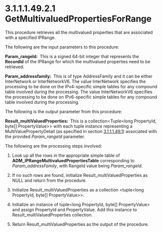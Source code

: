 <html dir="LTR" xmlns:mshelp="http://msdn.microsoft.com/mshelp" xmlns:ddue="http://ddue.schemas.microsoft.com/authoring/2003/5" xmlns:xlink="http://www.w3.org/1999/xlink" xmlns:tool="http://www.microsoft.com/tooltip">
 <body>
 <div id="header">
 <h1 class="heading">3.1.1.1.49.2.1 GetMultivaluedPropertiesForRange</h1>
 </div>
 <div id="mainSection">
 <div id="mainBody">
 <div id="allHistory" class="saveHistory"></div>
 <div id="sectionSection0" class="section" name="collapseableSection">
 

<p>This procedure retrieves all the multivalued properties that
are associated with a specified IPRange.</p>

<p>The following are the input parameters to this procedure:</p>

<p><b>Param_rangeId: </b> This is a signed 64-bit
integer that represents the <b>RecordId</b> of the IPRange for which the
multivalued properties need to be retrieved.</p>

<p><b>Param_addressfamily: </b> This is of type
AddressFamily and it can be either InterNetwork or InterNetworkV6. The value
InterNetwork specifies the processing to be done on the IPv4-specific simple
tables for any compound table involved during the processing. The value
InterNetworkV6 specifies the processing to be done on IPv6-specific simple
tables for any compound table involved during the processing. </p>

<p>The following is the output parameter from this procedure:</p>

<p><b>Result_multiValuedProperties: </b> This is a
collection&lt;Tuple&lt;long PropertyId, byte[] PropertyValue&gt;&gt; with each
tuple instance representing a MultiValuePropertyDetail (as specified in section
<a href="3dd9c51f-8d89-42d6-a632-6f110488190e.md">3.1.1.1.49.1</a>)
associated with the provided <i>Param_rangeId</i> parameter.</p>

<p>The following are the processing steps involved:</p>

<ol><li><p><span> </span>Look up all the
rows in the appropriate simple table of <b>ADM_IPRangeMultivaluedPropertiesTable</b>
corresponding to <i>Param_addressFamily</i>, with RangeId value being <i>Param_rangeId</i>.</p>

</li><li><p><span> </span>If no such rows
are found, initialize Result_multiValuedProperties as NULL and return from the
procedure.</p>

</li><li><p><span> </span>Initialize
Result_multiValuedProperties as a collection &lt;tuple&lt;long PropertyId,
byte[] PropertyValue&gt;&gt;.</p>

</li><li><p><span> </span>Initialize an
instance of tuple&lt;long PropertyId, byte[] PropertyValue&gt; and assign
PropertyId and PropertyValue. Add this instance to Result_multiValuedProperties
collection.</p>

</li><li><p><span> </span>Return
Result_multiValuedProperties as the output of the procedure.</p>

</li></ol>
 </div>
 </div>
 </div>
 </body>
</html>
